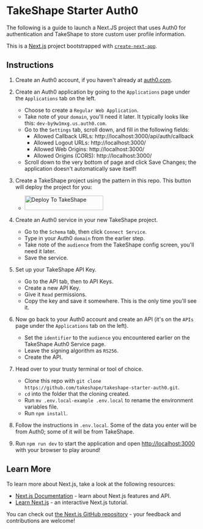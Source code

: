 # TakeShape Starter Auth0

The following is a guide to launch a Next.JS project that uses Auth0 for authentication and TakeShape to store custom
user profile information.

This is a [Next.js](https://nextjs.org/) project bootstrapped with
[`create-next-app`](https://github.com/vercel/next.js/tree/canary/packages/create-next-app).

## Instructions

1. Create an Auth0 account, if you haven't already at [auth0.com](https://auth0.com/).

2. Create an Auth0 application by going to the `Applications` page under the `Applications` tab on the left.

   - Choose to create a `Regular Web Application`.
   - Take note of your `domain`, you'll need it later. It typically looks like this: `dev-by9w1mxg.us.auth0.com`.
   - Go to the `Settings` tab, scroll down, and fill in the following fields:
     - Allowed Callback URLs: http://localhost:3000/api/auth/callback
     - Allowed Logout URLs: http://localhost:3000/
     - Allowed Web Origins: http://localhost:3000/
     - Allowed Origins (CORS): http://localhost:3000/
   - Scroll down to the very bottom of page and click Save Changes; the application doesn't automatically save itself!

3. Create a TakeShape project using the pattern in this repo. This button will deploy the project for you:

   - <a href="https://app.takeshape.io/add-to-takeshape?repo=https://github.com/takeshape/takeshape-starter-auth0/tree/main/.takeshape/pattern"><img alt="Deploy To TakeShape" src="https://camo.githubusercontent.com/1b580e3ce353d235bde0f376ca35b0fb26d685f3750a3013ae4b225dd3aaf344/68747470733a2f2f696d616765732e74616b6573686170652e696f2f32636363633832352d373062652d343331632d396261302d3130616233386563643361372f6465762f38653266376264612d306530382d346564652d613534362d3664663539626536613862622f4465706c6f79253230746f25323054616b65536861706525343032782e706e673f6175746f3d666f726d6174253243636f6d7072657373" width="205" height="38" data-canonical-src="https://images.takeshape.io/2cccc825-70be-431c-9ba0-10ab38ecd3a7/dev/8e2f7bda-0e08-4ede-a546-6df59be6a8bb/Deploy%20to%20TakeShape%402x.png?auto=format%2Ccompress" style="max-width:100%;"></a>

4. Create an Auth0 service in your new TakeShape project.

   - Go to the `Schema` tab, then click `Connect Service`.
   - Type in your Auth0 `domain` from the earlier step.
   - Take note of the `audience` from the TakeShape config screen, you'll need it later.
   - Save the service.

5. Set up your TakeShape API Key.

   - Go to the API tab, then to API Keys.
   - Create a new API Key.
   - Give it `Read` permissions.
   - Copy the key and save it somewhere. This is the only time you'll see it.

6. Now go back to your Auth0 account and create an API (it's on the `APIs` page under the `Applications` tab on the
   left).

   - Set the `identifier` to the `audience` you encountered earlier on the TakeShape Auth0 Service page.
   - Leave the signing algorithm as `RS256`.
   - Create the API.

7. Head over to your trusty terminal or tool of choice.

   - Clone this repo with `git clone https://github.com/takeshape/takeshape-starter-auth0.git`.
   - `cd` into the folder that the cloning created.
   - Run `mv .env.local-example .env.local` to rename the environment variables file.
   - Run `npm install`.

8. Follow the instructions in `.env.local`. Some of the data you enter will be from Auth0; some of it will be from
   TakeShape.

9. Run `npm run dev` to start the application and open [http://localhost:3000](http://localhost:3000) with your browser
   to play around!

## Learn More

To learn more about Next.js, take a look at the following resources:

- [Next.js Documentation](https://nextjs.org/docs) - learn about Next.js features and API.
- [Learn Next.js](https://nextjs.org/learn) - an interactive Next.js tutorial.

You can check out [the Next.js GitHub repository](https://github.com/vercel/next.js/) - your feedback and contributions
are welcome!
